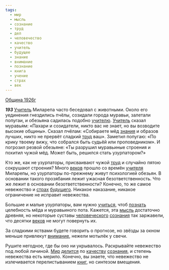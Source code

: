 ```yaml
---
tags:
  - мир
  - мысль
  - сознание
  - труд
  - дел
  - человечество
  - качество
  - учитель
  - будущее
  - знание
  - внимание
  - познание
  - книга
  - учение
  - страх
  - век
---
```


[Община 1926г](https://127.0.0.1:4002/agni/1926)

___193___
[Учитель](../../../tags/#учитель) Миларепа часто беседовал с животными. Около его уединения гнездились пчёлы, созидали города муравьи, залетали попугаи, и обезьяна садилась подобно [учителю](../../../tags/#учитель). [Учитель](../../../tags/#учитель) сказал муравьям: «Пахари и созидатели, никто вас не знает, но вы возводите высокие общины». Сказал пчёлам: «Собираете мёд [знания](../../../tags/#[знание](../../../tags/#знание)) и образов лучших, никто не прервёт сладкий [труд](../../../tags/#труд) ваш». Заметил попугаю: «По крику твоему вижу, что собрался быть судьёй или проповедником». И погрозил резвой обезьяне: «Ты разрушил муравьиные строения и похитил чужой мёд. Может быть, решился стать узурпатором?»   

Кто же, как не узурпаторы, присваивают чужой [труд](../../../tags/#труд) и случайно пятою сокрушают строения? Много [веков](../../../tags/#век) прошло со времён [учителя](../../../tags/#учитель) Миларепы, но узурпаторы по-прежнему живут психологией обезьян. В основании такого прозябания лежит ужасная безответственность. Что же лежит в основании безответственности? Конечно, то же самое невежество и [страх](../../../tags/#страх) [будущего](../../../tags/#будущее). Никакое наказание, никакое ограничение не исправит невежества.   

Большие и малые узурпаторы, вам нужно [учиться](../../../tags/#учение), чтоб [познать](../../../tags/#познание) целебность мёда и муравьиного пота. Кажется, эта [мысль](../../../tags/#мысль) достаточно древняя, но некоторые суставы [человеческого](../../../tags/#человечество) [сознания](../../../tags/#сознание) так заржавели, что десятки [веков](../../../tags/#век) не могут повернуть их.   

За сладкими яствами будете говорить о прогнозе, но звёзды за окном меньше привлекут [внимание](../../../tags/#внимание), нежели мотылёк у свечи.   

Рушите негодное, где бы оно ни укрывалось. Раскрывайте невежество под любой личиной. [Мир](../../../tags/#мир) [делится](../../../tags/#дел) по [качеству](../../../tags/#качество) [сознания](../../../tags/#сознание), и степень невежества есть мерило. Конечно, вы знаете, что невежество не излечивается перелистыванием [книг](../../../tags/#книга), но синтезом вмещения.   

